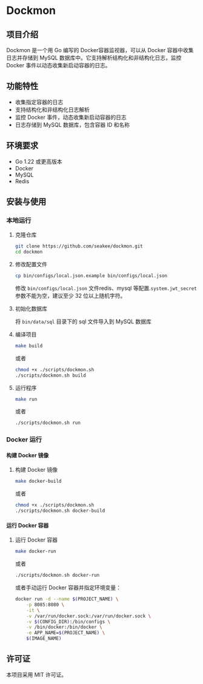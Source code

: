 # Dockmon

## 项目介绍

Dockmon 是一个用 Go 编写的 Docker容器监视器，可以从 Docker 容器中收集日志并存储到 MySQL 数据库中。它支持解析结构化和非结构化日志，监控 Docker 事件以动态收集新启动容器的日志。

## 功能特性

- 收集指定容器的日志
- 支持结构化和非结构化日志解析
- 监控 Docker 事件，动态收集新启动容器的日志
- 日志存储到 MySQL 数据库，包含容器 ID 和名称

## 环境要求

- Go 1.22 或更高版本
- Docker
- MySQL
- Redis

## 安装与使用

### 本地运行

1. 克隆仓库

    ```sh
    git clone https://github.com/seakee/dockmon.git
    cd dockmon
    ```

2. 修改配置文件
   ```sh
   cp bin/configs/local.json.example bin/configs/local.json
   ```
   修改 `bin/configs/local.json` 文件redis、mysql 等配置.`system.jwt_secret`参数不能为空，建议至少 32 位以上随机字符。

3. 初始化数据库

   将 `bin/data/sql` 目录下的 sql 文件导入到 MySQL 数据库
 
4. 编译项目

    ```sh
    make build
    ```
   或者
   ```sh
   chmod +x ./scripts/dockmon.sh
   ./scripts/dockmon.sh build
   ```
5. 运行程序

    ```sh
    make run
    ```
   或者
   ```sh
   ./scripts/dockmon.sh run
   ```
### Docker 运行

#### 构建 Docker 镜像

1. 构建 Docker 镜像

    ```sh
    make docker-build
    ```
   或者
   ```sh
   chmod +x ./scripts/dockmon.sh
   ./scripts/dockmon.sh docker-build
   ```
#### 运行 Docker 容器
1. 运行 Docker 容器

    ```sh
    make docker-run 
    ```
   或者
   ```sh
   ./scripts/dockmon.sh docker-run
   ```
   或者手动运行 Docker 容器并指定环境变量：

    ```sh
    docker run -d --name $(PROJECT_NAME) \
		-p 8085:8080 \
		-it \
		-v /var/run/docker.sock:/var/run/docker.sock \
		-v $(CONFIG_DIR):/bin/configs \
		-v /bin/docker:/bin/docker \
		-e APP_NAME=$(PROJECT_NAME) \
		$(IMAGE_NAME)
   ```

## 许可证
本项目采用 MIT 许可证。

